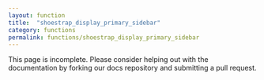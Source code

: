 ```yaml
---
layout: function
title:  "shoestrap_display_primary_sidebar"
category: functions
permalink: functions/shoestrap_display_primary_sidebar
---
```


This page is incomplete. Please consider helping out with the documentation by forking our docs repository and submitting a pull request.